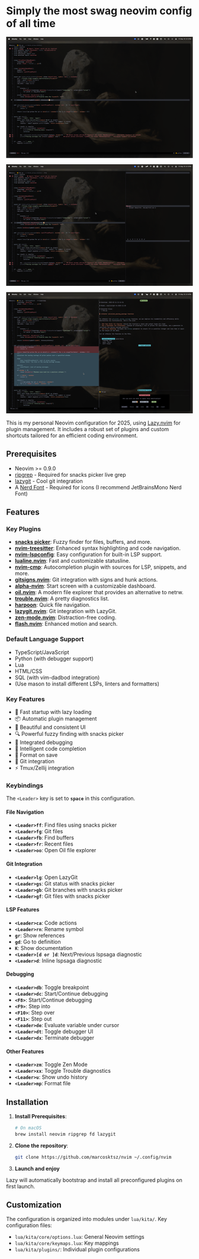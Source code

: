 # Simply the most swag neovim config of all time

![Screenshot](./screenshots/base.png)

![Screenshot](./screenshots/debugger.png)

![Screenshot](./screenshots/ai.png)


This is my personal Neovim configuration for 2025, using [Lazy.nvim](https://github.com/folke/lazy.nvim) for plugin management. It includes a robust set of plugins and custom shortcuts tailored for an efficient coding environment.

## Prerequisites

- Neovim >= 0.9.0
- [ripgrep](https://github.com/BurntSushi/ripgrep) - Required for snacks picker live grep
- [lazygit](https://github.com/jesseduffield/lazygit) - Cool git integration
- A [Nerd Font](https://www.nerdfonts.com/) - Required for icons (I recommend JetBrainsMono Nerd Font)

## Features

### Key Plugins

- **[snacks picker](https://github.com/snacks-picker/snacks-picker.nvim)**: Fuzzy finder for files, buffers, and more.
- **[nvim-treesitter](https://github.com/nvim-treesitter/nvim-treesitter)**: Enhanced syntax highlighting and code navigation.
- **[nvim-lspconfig](https://github.com/neovim/nvim-lspconfig)**: Easy configuration for built-in LSP support.
- **[lualine.nvim](https://github.com/nvim-lualine/lualine.nvim)**: Fast and customizable statusline.
- **[nvim-cmp](https://github.com/hrsh7th/nvim-cmp)**: Autocompletion plugin with sources for LSP, snippets, and more.
- **[gitsigns.nvim](https://github.com/lewis6991/gitsigns.nvim)**: Git integration with signs and hunk actions.
- **[alpha-nvim](https://github.com/goolord/alpha-nvim)**: Start screen with a customizable dashboard.
- **[oil.nvim](https://github.com/stevearc/oil.nvim)**: A modern file explorer that provides an alternative to netrw.
- **[trouble.nvim](https://github.com/folke/trouble.nvim)**: A pretty diagnostics list.
- **[harpoon](https://github.com/ThePrimeagen/harpoon)**: Quick file navigation.
- **[lazygit.nvim](https://github.com/kdheepak/lazygit.nvim)**: Git integration with LazyGit.
- **[zen-mode.nvim](https://github.com/folke/zen-mode.nvim)**: Distraction-free coding.
- **[flash.nvim](https://github.com/folke/flash.nvim)**: Enhanced motion and search.

### Default Language Support

- TypeScript/JavaScript
- Python (with debugger support)
- Lua
- HTML/CSS
- SQL (with vim-dadbod integration)
- (Use mason to install different LSPs, linters and formatters)

### Key Features

- 🚀 Fast startup with lazy loading
- 📦 Automatic plugin management
- 🎨 Beautiful and consistent UI
- 🔍 Powerful fuzzy finding with snacks picker
- 🐛 Integrated debugging
- 📝 Intelligent code completion
- 🔧 Format on save
- 🎯 Git integration
- ⚡ Tmux/Zellij integration

### Keybindings

The `<Leader>` key is set to **`space`** in this configuration.

#### File Navigation

- **`<Leader>ff`**: Find files using snacks picker
- **`<Leader>fg`**: Git files
- **`<Leader>fb`**: Find buffers
- **`<Leader>fr`**: Recent files
- **`<Leader>oo`**: Open Oil file explorer

#### Git Integration

- **`<Leader>lg`**: Open LazyGit
- **`<Leader>gs`**: Git status with snacks picker
- **`<Leader>gb`**: Git branches with snacks picker
- **`<Leader>gf`**: Git files with snacks picker

#### LSP Features

- **`<Leader>ca`**: Code actions
- **`<Leader>rn`**: Rename symbol
- **`gr`**: Show references
- **`gd`**: Go to definition
- **`K`**: Show documentation
- **`<Leader>[d or ]d`**: Next/Previous lspsaga diagnostic
- **`<Leader>d`**: Inline lspsaga diagnostic

#### Debugging

- **`<Leader>db`**: Toggle breakpoint
- **`<Leader>dc`**: Start/Continue debugging
- **`<F8>`**: Start/Continue debugging
- **`<F9>`**: Step into
- **`<F10>`**: Step over
- **`<F11>`**: Step out
- **`<Leader>de`**: Evaluate variable under cursor
- **`<Leader>dt`**: Toggle debugger UI
- **`<Leader>dx`**: Terminate debugger

#### Other Features

- **`<Leader>zm`**: Toggle Zen Mode
- **`<Leader>xx`**: Toggle Trouble diagnostics
- **`<Leader>u`**: Show undo history
- **`<Leader>mp`**: Format file

## Installation

1. **Install Prerequisites**:

   ```bash
   # On macOS
   brew install neovim ripgrep fd lazygit
   ```

2. **Clone the repository**:

   ```bash
   git clone https://github.com/marcosktsz/nvim ~/.config/nvim
   ```

3. **Launch and enjoy**

Lazy will automatically bootstrap and install all preconfigured plugins on first launch.

## Customization

The configuration is organized into modules under `lua/kita/`. Key configuration files:

- `lua/kita/core/options.lua`: General Neovim settings
- `lua/kita/core/keymaps.lua`: Key mappings
- `lua/kita/plugins/`: Individual plugin configurations
